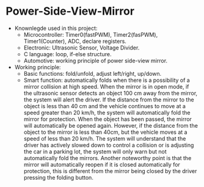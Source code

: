 # Power-Side-View-Mirror
+ Knownlegde used in this project:
  - Microcontroller: Timer0(fastPWM), Timer2(fasPWM), Timer1(Counter), ADC, declare registers. 
  - Electronic: Ultrasonic Sensor, Voltage Divider. 
  - C language: loop, if-else structure.
  - Automotive: working principle of power side-view mirror.
+ Working principle: 
  - Basic functions: fold/unfold, adjust left/right, up/down.
  - Smart function: automatically folds when there is a possibility of a mirror collision at high speed. When the mirror is in open mode, if the ultrasonic sensor detects an object 100 cm away from the mirror, the system will alert the driver. If the distance from the mirror to the object is less than 40 cm and the vehicle continues to move at a speed greater than 20 km/h, the system will automatically fold the mirror for protection. When the object has been passed, the mirror will automatically be opened again. However, if the distance from the object to the mirror is less than 40cm, but the vehicle moves at a speed of less than 20 km/h. The system will understand that the driver has actively slowed down to control a collision or is adjusting the car in a parking lot, the system will only warn but not automatically fold the mirrors. Another noteworthy point is that the mirror will automatically reopen if it is closed automatically for protection, this is different from the mirror being closed by the driver pressing the folding button.
